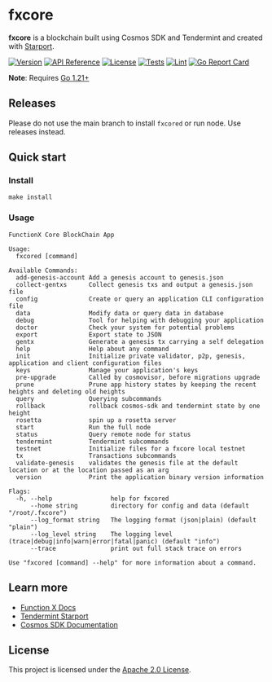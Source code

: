 # fxcore

**fxcore** is a blockchain built using Cosmos SDK and Tendermint and created with [Starport](https://github.com/tendermint/starport).

[![Version](https://img.shields.io/github/v/release/functionx/fx-core.svg)](https://github.com/functionx/fx-core/releases/latest)
[![API Reference](https://pkg.go.dev/badge/github.com/functionx/fx-core.svg)](https://pkg.go.dev/github.com/functionx/fx-core/v7)
[![License](https://img.shields.io/github/license/functionx/fx-core.svg)](https://github.com/functionx/fx-core/blob/main/LICENSE)
[![Tests](https://github.com/functionx/fx-core/actions/workflows/test.yml/badge.svg)](https://github.com/functionx/fx-core/actions/workflows/test.yml)
[![Lint](https://github.com/functionx/fx-core/actions/workflows/lint.yml/badge.svg)](https://github.com/functionx/fx-core/actions/workflows/lint.yml)
[![Go Report Card](https://goreportcard.com/badge/github.com/functionx/fx-core/v7)](https://goreportcard.com/report/github.com/functionx/fx-core/v7)

**Note**: Requires [Go 1.21+](https://go.dev/dl)

## Releases

Please do not use the main branch to install `fxcored` or run node. Use releases instead.

## Quick start

### Install

```
make install
```

### Usage

```
FunctionX Core BlockChain App

Usage:
  fxcored [command]

Available Commands:
  add-genesis-account Add a genesis account to genesis.json
  collect-gentxs      Collect genesis txs and output a genesis.json file
  config              Create or query an application CLI configuration file
  data                Modify data or query data in database
  debug               Tool for helping with debugging your application
  doctor              Check your system for potential problems
  export              Export state to JSON
  gentx               Generate a genesis tx carrying a self delegation
  help                Help about any command
  init                Initialize private validator, p2p, genesis, application and client configuration files
  keys                Manage your application's keys
  pre-upgrade         Called by cosmovisor, before migrations upgrade
  prune               Prune app history states by keeping the recent heights and deleting old heights
  query               Querying subcommands
  rollback            rollback cosmos-sdk and tendermint state by one height
  rosetta             spin up a rosetta server
  start               Run the full node
  status              Query remote node for status
  tendermint          Tendermint subcommands
  testnet             Initialize files for a fxcore local testnet
  tx                  Transactions subcommands
  validate-genesis    validates the genesis file at the default location or at the location passed as an arg
  version             Print the application binary version information

Flags:
  -h, --help                help for fxcored
      --home string         directory for config and data (default "/root/.fxcore")
      --log_format string   The logging format (json|plain) (default "plain")
      --log_level string    The logging level (trace|debug|info|warn|error|fatal|panic) (default "info")
      --trace               print out full stack trace on errors

Use "fxcored [command] --help" for more information about a command.
```

## Learn more

- [Function X Docs](https://functionx.gitbook.io)
- [Tendermint Starport](https://github.com/tendermint/starport)
- [Cosmos SDK Documentation](https://docs.cosmos.network)

## License

This project is licensed under the [Apache 2.0 License](LICENSE).

